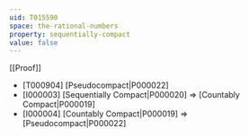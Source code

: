 ```yaml
---
uid: T015590
space: the-rational-numbers
property: sequentially-compact
value: false
---
```

[[Proof]]

* [T000904] [Pseudocompact|P000022]
* [I000003] [Sequentially Compact|P000020] => [Countably Compact|P000019]
* [I000004] [Countably Compact|P000019] => [Pseudocompact|P000022]


